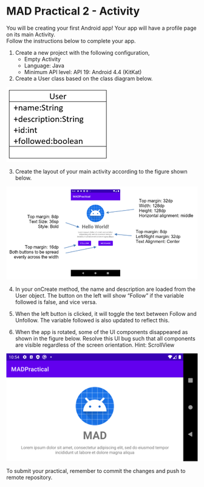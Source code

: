# MAD Practical 2 - Activity
You will be creating your first Android app! Your app will have a profile page on its main Activity.<br/>
Follow the instructions below to complete your app.

1. Create a new project with the following configuration,
    * Empty Activity
    * Language: Java
    * Minimum API level: API 19: Android 4.4 (KitKat)
2. Create a User class based on the class diagram below.

![User Class Diagram](/images/user_cd.png)

3. Create the layout of your main activity according to the figure shown below.

![Screen Mockup](/images/screen_mock.png)

4. In your onCreate method, the name and description are loaded from the User object. The button on the left will show “Follow” if the variable followed is false, and vice versa.

5.	When the left button is clicked, it will toggle the text between Follow and Unfollow. The variable followed is also updated to reflect this.

6.	When the app is rotated, some of the UI components disappeared as shown in the figure below. Resolve this UI bug such that all components are visible regardless of the screen orientation.
Hint: ScrollView

![Horizontal Rotation](/images/Screenshot_1617792845.png)

To submit your practical, remember to commit the changes and push to remote repository.

